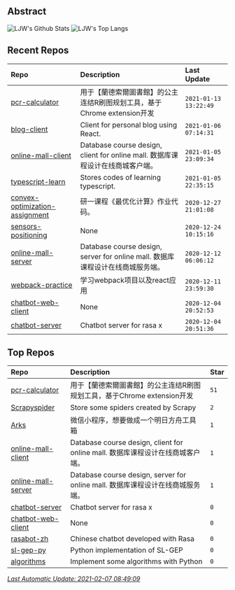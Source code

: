 ## Abstract
![LJW's Github Stats](https://github-readme-stats.vercel.app/api?username=LeeJiangWei&show_icons=true&hide_border=true)
![LJW's Top Langs](https://github-readme-stats.vercel.app/api/top-langs/?username=LeeJiangWei&layout=compact&hide_border=true)

## Recent Repos
|Repo|Description|Last Update|
|:--|:--|:--|
|[pcr-calculator](https://github.com/LeeJiangWei/pcr-calculator)|用于【蘭德索爾圖書館】的公主连结R刷图规划工具，基于Chrome extension开发|`2021-01-13 13:22:49`|
|[blog-client](https://github.com/LeeJiangWei/blog-client)|Client for personal blog using React.|`2021-01-06 07:14:31`|
|[online-mall-client](https://github.com/LeeJiangWei/online-mall-client)|Database course design, client for online mall. 数据库课程设计在线商城客户端。|`2021-01-05 23:09:34`|
|[typescript-learn](https://github.com/LeeJiangWei/typescript-learn)|Stores codes of learning typescript.|`2021-01-05 22:35:15`|
|[convex-optimization-assignment](https://github.com/LeeJiangWei/convex-optimization-assignment)|研一课程《最优化计算》作业代码。|`2020-12-27 21:01:08`|
|[sensors-positioning](https://github.com/LeeJiangWei/sensors-positioning)|None|`2020-12-24 10:15:16`|
|[online-mall-server](https://github.com/LeeJiangWei/online-mall-server)|Database course design, server for online mall.  数据库课程设计在线商城服务端。|`2020-12-12 06:06:12`|
|[webpack-practice](https://github.com/LeeJiangWei/webpack-practice)|学习webpack项目以及react应用|`2020-12-11 23:59:30`|
|[chatbot-web-client](https://github.com/LeeJiangWei/chatbot-web-client)|None|`2020-12-04 20:52:53`|
|[chatbot-server](https://github.com/LeeJiangWei/chatbot-server)|Chatbot server for rasa x|`2020-12-04 20:51:36`|

## Top Repos
|Repo|Description|Star|
|:--|:--|:--|
|[pcr-calculator](https://github.com/LeeJiangWei/pcr-calculator)|用于【蘭德索爾圖書館】的公主连结R刷图规划工具，基于Chrome extension开发|`51`|
|[Scrapyspider](https://github.com/LeeJiangWei/Scrapyspider)|Store some spiders created by Scrapy|`2`|
|[Arks](https://github.com/LeeJiangWei/Arks)|微信小程序，想要做成一个明日方舟工具箱|`1`|
|[online-mall-client](https://github.com/LeeJiangWei/online-mall-client)|Database course design, client for online mall. 数据库课程设计在线商城客户端。|`1`|
|[online-mall-server](https://github.com/LeeJiangWei/online-mall-server)|Database course design, server for online mall.  数据库课程设计在线商城服务端。|`1`|
|[chatbot-server](https://github.com/LeeJiangWei/chatbot-server)|Chatbot server for rasa x|`0`|
|[chatbot-web-client](https://github.com/LeeJiangWei/chatbot-web-client)|None|`0`|
|[rasabot-zh](https://github.com/LeeJiangWei/rasabot-zh)|Chinese chatbot developed with Rasa|`0`|
|[sl-gep-py](https://github.com/LeeJiangWei/sl-gep-py)|Python implementation of SL-GEP|`0`|
|[algorithms](https://github.com/LeeJiangWei/algorithms)|Implement some algorithms with Python|`0`|



*[Last Automatic Update: 2021-02-07 08:49:09](https://github.com/songquanpeng/songquanpeng/blob/master/help.md)*

